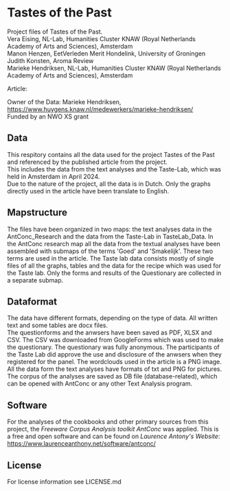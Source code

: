# Tastes of the Past
Project files of Tastes of the Past.  
Vera Eising, NL-Lab, Humanities Cluster KNAW (Royal Netherlands Academy of Arts and Sciences), Amsterdam  
Manon Henzen, EetVerleden Merit Hondelink, University of Groningen  
Judith Konsten, Aroma Review  
Marieke Hendriksen, NL-Lab, Humanities Cluster KNAW (Royal Netherlands Academy of Arts and Sciences), Amsterdam 

Article:

Owner of the Data: Marieke Hendriksen, https://www.huygens.knaw.nl/medewerkers/marieke-hendriksen/  
Funded by an NWO XS grant
## Data
This respitory contains all the data used for the project Tastes of the Past and referenced by the published article from the project.  
This includes the data from the text analyses and the Taste-Lab, which was held in Amsterdam in April 2024.  
Due to the nature of the project, all the data is in Dutch. Only the graphs directly used in the article have been translate to English.  

## Mapstructure
The files have been organized in two maps: the text analyses data in the AntConc_Research and the data from the Taste-Lab in TasteLab_Data.
In the AntConc research map all the data from the textual analyses have been assembled with submaps of the terms 'Goed' and 'Smakelijk'. These two terms are used in the article.
The Taste lab data consists mostly of single files of all the graphs, tables and the data for the recipe which was used for the Taste lab. Only the forms and results of the Questionary are collected in a separate submap.

## Dataformat
The data have different formats, depending on the type of data. All written text and some tables are docx files.  
The questionforms and the anwsers have been saved as PDF, XLSX and CSV. The CSV was downloaded from GoogleForms which was used to make the questionary. 
The questionary was fully anonymous. The participants of the Taste Lab did approve the use and disclosure of the anwsers when they registered for the panel.
The wordclouds used in the article is a PNG image.
All the data form the text analyses have formats of txt and PNG for pictures. The corpus of the analyses are saved as DB file (database-related), which can be opened with AntConc or any other Text Analysis program.

## Software
For the analyses of the cookbooks and other primary sources from this project, the *Freeware Corpus Analysis toolkit AntConc* was applied.
This is a free and open software and can be found on *Laurence Antony's Website*: https://www.laurenceanthony.net/software/antconc/  

## License
For license information see LICENSE.md
